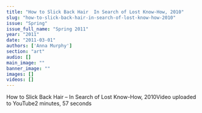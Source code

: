 ```yaml
---
title: "How to Slick Back Hair  In Search of Lost Know-How, 2010"
slug: "how-to-slick-back-hair-in-search-of-lost-know-how-2010"
issue: "Spring"
issue_full_name: "Spring 2011"
year: "2011"
date: "2011-03-01"
authors: ['Anna Murphy']
section: "art"
audio: []
main_image: ""
banner_image: ""
images: []
videos: []
---
```

How to Slick Back Hair – In Search of Lost Know-How, 2010Video uploaded to YouTube2 minutes, 57 seconds